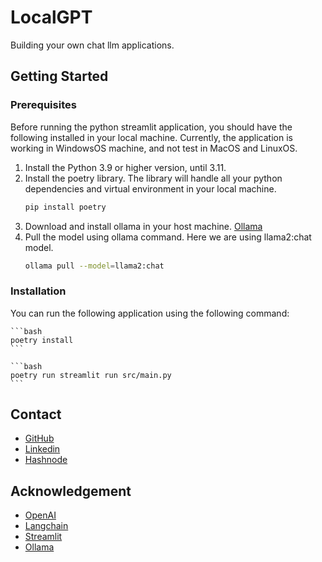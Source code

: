 # LocalGPT
Building your own chat llm applications.

## Getting Started

### Prerequisites

Before running the python streamlit application, you should have the following installed in your local machine. Currently, the application is working in WindowsOS machine, and not test in MacOS and LinuxOS.
1. Install the Python 3.9 or higher version, until 3.11.
2. Install the poetry library. The library will handle all your python dependencies and virtual environment in your local machine.
    ``` bash
    pip install poetry
    ```
3. Download and install ollama in your host machine. [Ollama](https://ollama.com/)
4. Pull the model using ollama command. Here we are using llama2:chat model.
    ``` bash
    ollama pull --model=llama2:chat
    ```

### Installation

You can run the following application using the following command:

    ```bash
    poetry install
    ```

    ```bash
    poetry run streamlit run src/main.py
    ```


## Contact
- [GitHub](https://github.com/mvrckwong)
- [Linkedin](https://www.linkedin.com/in/mvrckwong/)
- [Hashnode](https://hashnode.com/@mvrckwong)

## Acknowledgement 
- [OpenAI](https://openai.com)
- [Langchain](https://langchain.com)
- [Streamlit](https://streamlit.io)
- [Ollama](https://github.com/m-mizutani/ollama)